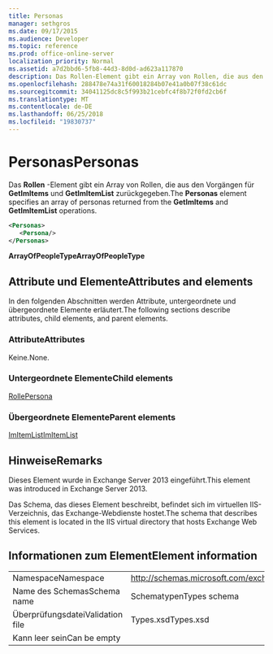 ```yaml
---
title: Personas
manager: sethgros
ms.date: 09/17/2015
ms.audience: Developer
ms.topic: reference
ms.prod: office-online-server
localization_priority: Normal
ms.assetid: a7d2bbd6-5fb8-44d3-8d0d-ad623a117870
description: Das Rollen-Element gibt ein Array von Rollen, die aus den Vorgängen für GetImItems und GetImItemList zurückgegeben.
ms.openlocfilehash: 288478e74a31f60018284b07e41a0b07f38c61dc
ms.sourcegitcommit: 34041125dc8c5f993b21cebfc4f8b72f0fd2cb6f
ms.translationtype: MT
ms.contentlocale: de-DE
ms.lasthandoff: 06/25/2018
ms.locfileid: "19830737"
---
```

# <a name="personas"></a><span data-ttu-id="d6620-103">Personas</span><span class="sxs-lookup"><span data-stu-id="d6620-103">Personas</span></span>

<span data-ttu-id="d6620-104">Das **Rollen** -Element gibt ein Array von Rollen, die aus den Vorgängen für **GetImItems** und **GetImItemList** zurückgegeben.</span><span class="sxs-lookup"><span data-stu-id="d6620-104">The **Personas** element specifies an array of personas returned from the **GetImItems** and **GetImItemList** operations.</span></span> 
  
```XML
<Personas>
   <Persona/>
</Personas>
```

 <span data-ttu-id="d6620-105">**ArrayOfPeopleType**</span><span class="sxs-lookup"><span data-stu-id="d6620-105">**ArrayOfPeopleType**</span></span>
## <a name="attributes-and-elements"></a><span data-ttu-id="d6620-106">Attribute und Elemente</span><span class="sxs-lookup"><span data-stu-id="d6620-106">Attributes and elements</span></span>

<span data-ttu-id="d6620-107">In den folgenden Abschnitten werden Attribute, untergeordnete und übergeordnete Elemente erläutert.</span><span class="sxs-lookup"><span data-stu-id="d6620-107">The following sections describe attributes, child elements, and parent elements.</span></span>
  
### <a name="attributes"></a><span data-ttu-id="d6620-108">Attribute</span><span class="sxs-lookup"><span data-stu-id="d6620-108">Attributes</span></span>

<span data-ttu-id="d6620-109">Keine.</span><span class="sxs-lookup"><span data-stu-id="d6620-109">None.</span></span>
  
### <a name="child-elements"></a><span data-ttu-id="d6620-110">Untergeordnete Elemente</span><span class="sxs-lookup"><span data-stu-id="d6620-110">Child elements</span></span>

[<span data-ttu-id="d6620-111">Rolle</span><span class="sxs-lookup"><span data-stu-id="d6620-111">Persona</span></span>](persona.md)
  
### <a name="parent-elements"></a><span data-ttu-id="d6620-112">Übergeordnete Elemente</span><span class="sxs-lookup"><span data-stu-id="d6620-112">Parent elements</span></span>

[<span data-ttu-id="d6620-113">ImItemList</span><span class="sxs-lookup"><span data-stu-id="d6620-113">ImItemList</span></span>](imitemlist.md)
  
## <a name="remarks"></a><span data-ttu-id="d6620-114">Hinweise</span><span class="sxs-lookup"><span data-stu-id="d6620-114">Remarks</span></span>

<span data-ttu-id="d6620-115">Dieses Element wurde in Exchange Server 2013 eingeführt.</span><span class="sxs-lookup"><span data-stu-id="d6620-115">This element was introduced in Exchange Server 2013.</span></span>
  
<span data-ttu-id="d6620-116">Das Schema, das dieses Element beschreibt, befindet sich im virtuellen IIS-Verzeichnis, das Exchange-Webdienste hostet.</span><span class="sxs-lookup"><span data-stu-id="d6620-116">The schema that describes this element is located in the IIS virtual directory that hosts Exchange Web Services.</span></span>
  
## <a name="element-information"></a><span data-ttu-id="d6620-117">Informationen zum Element</span><span class="sxs-lookup"><span data-stu-id="d6620-117">Element information</span></span>

|||
|:-----|:-----|
|<span data-ttu-id="d6620-118">Namespace</span><span class="sxs-lookup"><span data-stu-id="d6620-118">Namespace</span></span>  <br/> |http://schemas.microsoft.com/exchange/services/2006/types  <br/> |
|<span data-ttu-id="d6620-119">Name des Schemas</span><span class="sxs-lookup"><span data-stu-id="d6620-119">Schema name</span></span>  <br/> |<span data-ttu-id="d6620-120">Schematypen</span><span class="sxs-lookup"><span data-stu-id="d6620-120">Types schema</span></span>  <br/> |
|<span data-ttu-id="d6620-121">Überprüfungsdatei</span><span class="sxs-lookup"><span data-stu-id="d6620-121">Validation file</span></span>  <br/> |<span data-ttu-id="d6620-122">Types.xsd</span><span class="sxs-lookup"><span data-stu-id="d6620-122">Types.xsd</span></span>  <br/> |
|<span data-ttu-id="d6620-123">Kann leer sein</span><span class="sxs-lookup"><span data-stu-id="d6620-123">Can be empty</span></span>  <br/> ||
   

